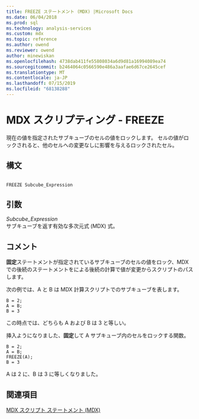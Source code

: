 ```yaml
---
title: FREEZE ステートメント (MDX) |Microsoft Docs
ms.date: 06/04/2018
ms.prod: sql
ms.technology: analysis-services
ms.custom: mdx
ms.topic: reference
ms.author: owend
ms.reviewer: owend
author: minewiskan
ms.openlocfilehash: 4738dab411fe55808034a6d9d81a16994089ea74
ms.sourcegitcommit: b2464064c0566590e486a3aafae6d67ce2645cef
ms.translationtype: MT
ms.contentlocale: ja-JP
ms.lasthandoff: 07/15/2019
ms.locfileid: "68138288"
---
```

# <a name="mdx-scripting---freeze"></a>MDX スクリプティング - FREEZE


  現在の値を指定されたサブキューブのセルの値をロックします。 セルの値がロックされると、他のセルへの変更なしに影響を与えるロックされたセル。  
  
## <a name="syntax"></a>構文  
  
```  
  
FREEZE Subcube_Expression   
```  
  
## <a name="arguments"></a>引数  
 *Subcube_Expression*  
 サブキューブを返す有効な多次元式 (MDX) 式。  
  
## <a name="remarks"></a>コメント  
 **固定**ステートメントが指定されているサブキューブのセルの値をロック、MDX での後続のステートメントをによる後続の計算で値が変更からスクリプトのパスします。  
  
 次の例では、A と B は MDX 計算スクリプトでのサブキューブを表します。  
  
```  
B = 2;  
A = B;  
B = 3  
```  
  
 この時点では、どちらも A および B は 3 と等しい。  
  
 挿入ようになりました、**固定**して A サブキューブ内のセルをロックする関数。  
  
```  
B = 2;  
A = B;  
FREEZE(A);  
B = 3  
```  
  
 A は 2 に、B は 3 に等しくなりました。  
  
## <a name="see-also"></a>関連項目  
 [MDX スクリプト ステートメント &#40;MDX&#41;](../mdx/mdx-scripting-statements-mdx.md)  
  
  
